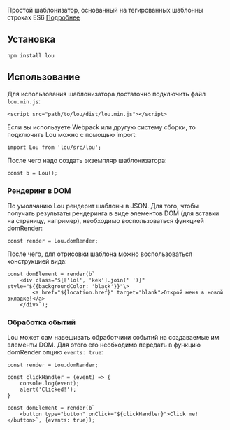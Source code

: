 Простой шаблонизатор, основанный на тегированных шаблонны строках ES6
[Подробнее](https://developer.mozilla.org/ru/docs/Web/JavaScript/Reference/template_strings)

## Установка
`npm install lou`

## Использование
Для использования шаблонизатора достаточно подключить 
файл `lou.min.js`:  

`<script src="path/to/lou/dist/lou.min.js"></script>`

Если вы используете Webpack или другую систему 
сборки, то подключить Lou можно с помощью import:  

`import Lou from 'lou/src/lou';`  

После чего надо создать экземпляр шаблонизатора:  

`const b = Lou();`  

### Рендеринг в DOM

По умолчанию Lou рендерит шаблоны в JSON. Для того, чтобы 
получать результаты рендеринга в виде элементов DOM (для вставки на страницу, например), 
необходимо воспользоваться функцией domRender:  

`const render = Lou.domRender;`  

После чего, для отрисовки шаблона можно воспользоваться конструкцией вида:  

    const domElement = render(b`
        <div class="${['lol', 'kek'].join(' ')}" style="${{backgroundColor: 'black'}}"\>
            <a href="${location.href}" target="blank">Открой меня в новой вкладке!</a>
        </div>`);    
        

    
### Обработка обытий

Lou может сам навешивать обработчики событий на создаваемые им элементы DOM. Для этого
его необходимо передать в функцию domRender опцию `events: true`:  

    const render = Lou.domRender;

    const clickHandler = (event) => {
        console.log(event);
        alert('Clicked!');
    }  
    
    const domElement = render(b`
        <button type="button" onClick="${clickHandler}">Click me!</button>`, {events: true});
        

